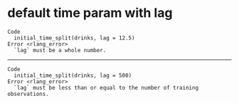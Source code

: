# default time param with lag

    Code
      initial_time_split(drinks, lag = 12.5)
    Error <rlang_error>
      `lag` must be a whole number.

---

    Code
      initial_time_split(drinks, lag = 500)
    Error <rlang_error>
      `lag` must be less than or equal to the number of training observations.

